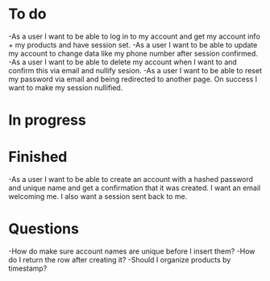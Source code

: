 # To do
-As a user I want to be able to log in to my account and get my account info + my products and have session set.
-As a user I want to be able to update my account to change data like my phone number after session confirmed.
-As a user I want to be able to delete my account when I want to and confirm this via email and nullify sesion.
-As a user I want to be able to reset my password via email and being redirected to another page. On success
  I want to make my session nullified.

# In progress

# Finished
-As a user I want to be able to create an account with a hashed password and unique name and get
a confirmation that it was created. I want an email welcoming me. I also want a session sent back to me.


# Questions
-How do make sure account names are unique before I insert them?
-How do I return the row after creating it?
-Should I organize products by timestamp?
